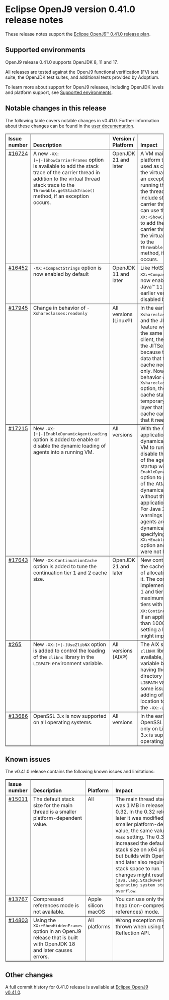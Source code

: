 <!--
* Copyright (c) 2023 IBM Corp. and others
*
* This program and the accompanying materials are made
* available under the terms of the Eclipse Public License 2.0
* which accompanies this distribution and is available at
* https://www.eclipse.org/legal/epl-2.0/ or the Apache
* License, Version 2.0 which accompanies this distribution and
* is available at https://www.apache.org/licenses/LICENSE-2.0.
*
* This Source Code may also be made available under the
* following Secondary Licenses when the conditions for such
* availability set forth in the Eclipse Public License, v. 2.0
* are satisfied: GNU General Public License, version 2 with
* the GNU Classpath Exception [1] and GNU General Public
* License, version 2 with the OpenJDK Assembly Exception [2].
*
* [1] https://www.gnu.org/software/classpath/license.html
* [2] https://openjdk.org/legal/assembly-exception.html
*
* SPDX-License-Identifier: EPL-2.0 OR Apache-2.0 OR GPL-2.0-only WITH Classpath-exception-2.0 OR GPL-2.0-only WITH OpenJDK-assembly-exception-1.0
-->

# Eclipse OpenJ9 version 0.41.0 release notes

These release notes support the [Eclipse OpenJ9&trade; 0.41.0 release plan](https://projects.eclipse.org/projects/technology.openj9/releases/0.41.0/plan).

## Supported environments

OpenJ9 release 0.41.0 supports OpenJDK 8, 11 and 17.

All releases are tested against the OpenJ9 functional verification (FV) test suite, the OpenJDK test suites, and additional tests provided by Adoptium.

To learn more about support for OpenJ9 releases, including OpenJDK levels and platform support, see [Supported environments](https://eclipse.org/openj9/docs/openj9_support/index.html).

## Notable changes in this release

The following table covers notable changes in v0.41.0. Further information about these changes can be found in the [user documentation](https://www.eclipse.org/openj9/docs/version0.41/).

<table cellpadding="4" cellspacing="0" summary="" width="100%" rules="all" frame="border" border="1"><thead align="left">
<tr>
<th valign="bottom">Issue number</th>
<th valign="bottom">Description</th>
<th valign="bottom">Version / Platform</th>
<th valign="bottom">Impact</th>
</tr>
</thead>
<tbody>

<tr>
<td valign="top"><a href="https://github.com/eclipse-openj9/openj9/issues/16724">#16724</a></td>
<td valign="top">A new <tt>-XX:[+|-]ShowCarrierFrames</tt> option is available to add the stack trace of the carrier thread in addition to the virtual thread stack trace to the <tt>Throwable.getStackTrace()</tt> method, if an exception occurs.</td>
<td valign="top">OpenJDK 21 and later</td>
<td valign="top">A VM maintains multiple platform threads that are used as carrier threads to run the virtual threads. Earlier, if an exception occurred on running the virtual threads, the thread dumps did not include stack frames from the carrier thread's stack. You can use the <tt>-XX:+ShowCarrierFrames</tt> option to add the stack trace of the carrier thread in addition to the virtual thread stack trace to the <tt>Throwable.getStackTrace()</tt> method, if an exception occurs. </td>
</tr>

<tr>
<td valign="top"><a href="https://github.com/eclipse-openj9/openj9/issues/16452">#16452</a></td>
<td valign="top"><tt>-XX:+CompactStrings</tt> option is now enabled by default</td>
<td valign="top">OpenJDK 11 and later</td>
<td valign="top">Like HotSpot, the <tt>-XX:+CompactStrings</tt> option is now enabled by default on Java&trade; 11 and later. In the earlier versions, this option is disabled by default.</td>
</tr>

<tr>
<td valign="top"><a href="https://github.com/eclipse-openj9/openj9/issues/17945">#17945</a></td>
<td valign="top">Change in behavior of <tt>-Xshareclasses:readonly</tt></td>
<td valign="top">All versions (Linux&reg;)</td>
<td valign="top">In the earlier releases, if the <tt>-Xshareclasses:readonly</tt> option and the JITServer AOT cache feature were both enabled at the same time at a JITServer client, the client could not use the JITServer AOT cache because the cache for storing data that the JITServer AOT cache needed was read-only.
Now, with the change in behavior of the <tt>-Xshareclasses:readonly</tt> option, the shared class cache startup creates a temporary new (writable) top layer that the JITServer AOT cache can use to store data that it needs to function.</td>
</tr>
<tr>
<td valign="top"><a href="https://github.com/eclipse-openj9/openj9/issues/17215">#17215</a></td>
<td valign="top">New <tt>-XX:[+|-]EnableDynamicAgentLoading</tt> option is added to enable or disable the dynamic loading of agents into a running VM.</tt></td>
<td valign="top">All versions</td>
<td valign="top">With the Attach API, your application can load an agent dynamically into a running VM to run tasks. You can disable the dynamic loading of the agents into a VM after startup with the <tt>-XX:-EnableDynamicAgentLoading</tt> option to prevent the misuse of the Attach API to dynamically load an agent without the approval of the application owner.<br>For Java 21 and later, warnings are issued when the agents are loaded dynamically without specifying the <tt>-XX:+EnableDynamicAgentLoading</tt> option and the same agents were not loaded before.</td>
</tr>
<tr>
<td valign="top"><a href="https://github.com/eclipse-openj9/openj9/issues/17643">#17643</a></td>
<td valign="top">New <tt>-XX:ContinuationCache</tt> option is added to tune the continuation tier 1 and 2 cache size.</tt></td>
<td valign="top">OpenJDK 21 and later</td>
<td valign="top">New continuations can reuse the cached structure instead of allocating new memory for it. The continuation cache is implemented in two tiers, tier 1 and tier 2. You can set the maximum size for the two tiers with the <tt>-XX:ContinuationCache</tt> option. If an application uses more than 10000 virtual threads, setting a larger cache size might improve performance.</td>
</tr>
<tr>
<td valign="top"><a href="https://github.com/ibmruntimes/openj9-openjdk-jdk17/pull/265">#265</a></td>
<td valign="top">New <tt>-XX:[+|-]UseZlibNX</tt> option is added to control the loading of the <tt>zlibnx</tt> library in the <tt>LIBPATH</tt> environment variable.</td>
<td valign="top">All versions (AIX&reg;)</td>
<td valign="top">The AIX system adds the <tt>zlibNX</tt> library location, if available, to the <tt>LIBPATH</tt> variable by default. But, having the <tt>zlibNX</tt> library directory location in the <tt>LIBPATH</tt> variable might cause some issues. You can disable adding of the <tt>zlibNX</tt> library location to that variable with the <tt>-XX:-UseZlibNX</tt> option.</td>
</tr>
<tr>
<td valign="top"><a href="https://github.com/eclipse-openj9/openj9/issues/13686">#13686</a></td>
<td valign="top">OpenSSL 3.x is now supported on all operating systems.</td>
<td valign="top">All versions</td>
<td valign="top">In the earlier releases, OpenSSL 3.x was supported only on Linux. Now, OpenSSL 3.x is supported on all operating systems.</td>
</tr>

</tbody>
</table>

## Known issues

The v0.41.0 release contains the following known issues and limitations:

<table cellpadding="4" cellspacing="0" summary="" width="100%" rules="all" frame="border" border="1">
<thead align="left">
<tr>
<th valign="bottom">Issue number</th>
<th valign="bottom">Description</th>
<th valign="bottom">Platform</th>
<th valign="bottom">Impact</th>
<th valign="bottom">Workaround</th>
</tr>
</thead>

<tbody>
<tr>
<td valign="top"><a href="https://github.com/eclipse-openj9/openj9/issues/15011">#15011</a></td>
<td valign="top">The default stack size for the main thread is a smaller platform-dependent value.</td>
<td valign="top">All</td>
<td valign="top">The main thread stack size was 1 MB in releases prior to 0.32. In the 0.32 release and later it was modified to a smaller
platform-dependent value, the same value as the <tt>-Xmso</tt> setting. The 0.33 release increased the default <tt>-Xmso</tt> stack size
on x64 platforms, but builds with OpenJDK 17 and later also require more stack space to run. These changes might result in a
<tt>java.lang.StackOverflowError: operating system stack overflow</tt>.</td>
<td valign="top">Use <tt>-Xmso</tt> to set the default stack size. See the default value by using <tt>-verbose:sizes</tt>.</td>
</tr>

<tr>
<td valign="top"><a href="https://github.com/eclipse-openj9/openj9/issues/13767">#13767</a></td>
<td valign="top">Compressed references mode is not available.</td>
<td valign="top">Apple silicon macOS</td>
<td valign="top">You can use only the large heap (non-compressed references) mode.</td>
<td valign="top">None</td>
</tr>

<tr>
<td valign="top"><a href="https://github.com/eclipse-openj9/openj9/issues/14803">#14803</a></td>
<td valign="top">Using the <tt>-XX:+ShowHiddenFrames</tt> option in an OpenJ9 release that is built with OpenJDK 18 and later causes errors.</td>
<td valign="top">All platforms</td>
<td valign="top">Wrong exception might be thrown when using the Reflection API.</td>
<td valign="top">Avoid using the <tt>-XX:+ShowHiddenFrames</tt> option with OpenJDK 18 and later.</td>
</tr>

</tbody>
</table>

## Other changes

A full commit history for 0.41.0 release is available at [Eclipse OpenJ9 v0.41.0](https://github.com/eclipse-openj9/openj9/releases/tag/openj9-0.41.0).
